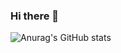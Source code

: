 ### Hi there 👋

![Anurag's GitHub stats](https://github-readme-stats.vercel.app/api?username=LuoXingLuoLuo&theme=dark&show_icons=true)
